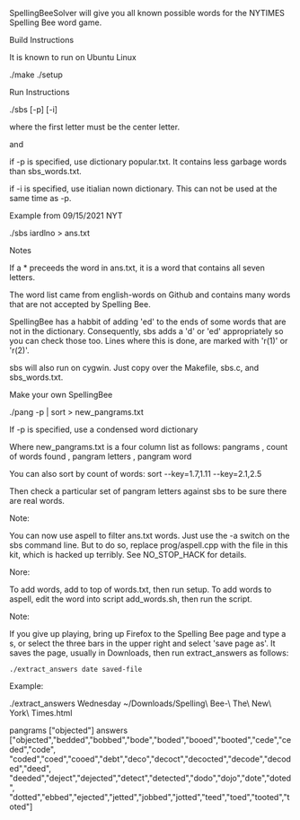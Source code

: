 SpellingBeeSolver will give you all known possible words
for the NYTIMES Spelling Bee word game.

Build Instructions

  It is known to run on Ubuntu Linux

  ./make
  ./setup

Run Instructions

  ./sbs [-p] [-i] <seven-puzzle-letters>

  where the first letter must be the center letter.

  and

  if -p is specified, use dictionary popular.txt. It contains
  less garbage words than sbs_words.txt.
 
  if -i is specified, use itialian nown dictionary. This can not be used
  at the same time as -p.
 
Example from 09/15/2021 NYT

  ./sbs iardlno > ans.txt

Notes

  If a * preceeds the word in ans.txt, it is a word that contains
  all seven letters.

  The word list came from english-words on Github and contains many
  words that are not accepted by Spelling Bee.

  SpellingBee has a habbit of adding 'ed' to the ends of some
  words that are not in the dictionary. Consequently, sbs adds a
  'd' or 'ed' appropriately so you can check those too. Lines
  where this is done, are marked with 'r(1)' or 'r(2)'.

  sbs will also run on cygwin. Just copy over the Makefile,
  sbs.c, and sbs_words.txt.

Make your own SpellingBee

  ./pang -p | sort > new_pangrams.txt

  If -p is specified, use a condensed word dictionary

  Where new_pangrams.txt is a four column list as follows:
    pangrams , count of words found , pangram letters , pangram word

  You can also sort by count of words: sort --key=1.7,1.11 --key=2.1,2.5

  Then check a particular set of pangram letters against sbs to be
  sure there are real words.
  
Note:

  You can now use aspell to filter ans.txt words. Just use the
  -a switch on the sbs command line. But to do so, replace
  prog/aspell.cpp with the file in this kit, which is hacked
  up terribly. See NO_STOP_HACK for details.

Nore:

  To add words, add to top of words.txt, then run setup. To add
  words to aspell, edit the word into script add_words.sh, then
  run the script.

Note:

  If you give up playing, bring up Firefox to the Spelling Bee page and
  type a <ctrl> s, or select the three bars in the upper right and select
  'save page as'. It saves the page, usually in Downloads, then
  run extract_answers as follows:

    ./extract_answers date saved-file

  Example:

  ./extract_answers Wednesday ~/Downloads/Spelling\ Bee-\ The\ New\ York\ Times.html

  pangrams
    ["objected"]
  answers
    ["objected","bedded","bobbed","bode","boded","booed","booted","cede","ceded","code",
   "coded","coed","cooed","debt","deco","decoct","decocted","decode","decoded","deed",
   "deeded","deject","dejected","detect","detected","dodo","dojo","dote","doted",
   "dotted","ebbed","ejected","jetted","jobbed","jotted","teed","toed","tooted","toted"]
